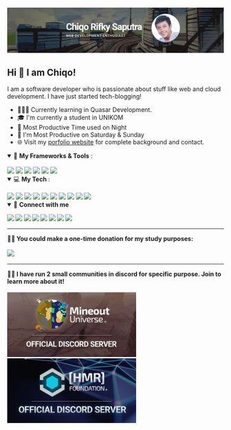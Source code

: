 ![banner](https://raw.githubusercontent.com/chiqors/chiqors/master/chiqors.png)
## Hi 👋 I am Chiqo!
I am a software developer who is passionate about stuff like web and cloud development. I have just started tech-blogging! 

- 👨🏽‍💻 Currently learning in Quasar Development.
- 🎓 I'm currently a student in UNIKOM
- 🦉 Most Productive Time used on Night
- 📅 I'm Most Productive on Saturday & Sunday
- 🌐 Visit my [porfolio website](https://chiqors.github.io/) for complete background and contact.

<details open>
<summary>🔨 <b>My Frameworks & Tools</b> :</summary>

<br>

<img src="https://img.shields.io/badge/AdonisJS%20-%23220052.svg?&style=for-the-badge&logo=AdonisJS&logoColor=white"/>
<img src="https://img.shields.io/badge/Laravel%20-%23FF2D20.svg?&style=for-the-badge&logo=Laravel&logoColor=white"/>
<img src="https://img.shields.io/badge/VueJS%20-%234FC08D.svg?&style=for-the-badge&logo=Vue.js&logoColor=white"/>
<img src="https://img.shields.io/badge/TailwindCSS%20-%2338B2AC.svg?&style=for-the-badge&logo=Tailwind%20CSS&logoColor=white"/>
<img src="https://img.shields.io/badge/Bootstrap%20-%23563D7C.svg?&style=for-the-badge&logo=Bootstrap&logoColor=white"/>
<img src="https://img.shields.io/badge/Figma%20-%23F24E1E.svg?&style=for-the-badge&logo=Figma&logoColor=white"/>

</details>

<details open>
<summary>💻 <b>My Tech</b> :</summary>

<br>

<img src="https://img.shields.io/badge/javascript%20-%23F7DF1E.svg?&style=for-the-badge&logo=JavaScript&logoColor=white"/>
<img src="https://img.shields.io/badge/php%20-%23777BB4.svg?&style=for-the-badge&logo=PHP&logoColor=white"/>
<img src="https://img.shields.io/badge/apache%20-%23D22128.svg?&style=for-the-badge&logo=Apache&logoColor=white"/>
<img src="https://img.shields.io/badge/nodejs%20-%23339933.svg?&style=for-the-badge&logo=Node.js&logoColor=white"/>
<img src="https://img.shields.io/badge/heroku%20-%23430098.svg?&style=for-the-badge&logo=heroku&logoColor=white"/>
<img src="https://img.shields.io/badge/azure%20-%230089D6.svg?&style=for-the-badge&logo=Microsoft%20Azure&logoColor=white"/>
<img src="https://img.shields.io/badge/AWS%20-%23FF9900.svg?&style=for-the-badge&logo=amazon-aws&logoColor=white"/>
<img src="https://img.shields.io/badge/mysql%20-%234479A1.svg?&style=for-the-badge&logo=MySQL&logoColor=white"/>
<img src="https://img.shields.io/badge/postgresql%20-%23336791.svg?&style=for-the-badge&logo=PostgreSQL&logoColor=white"/>
<img src="https://img.shields.io/badge/mongodb%20-%2347A248.svg?&style=for-the-badge&logo=MongoDB&logoColor=white"/>

</details>

<details open>
<summary>🤝 <b>Connect with me<b></summary>

<p align = "center">

![](https://img.shields.io/github/followers/chiqors?style=for-the-badge&logo=github&label=GitHub)
[<img src="https://img.shields.io/twitter/follow/chiqors?label=Twitter&style=for-the-badge&logo=twitter&logoColor=white&labelColor=1DA1F2" />](https://twitter.com/chiqors)
[<img src ="https://img.shields.io/badge/portfolio-web-%23.svg?&style=for-the-badge&logo=&logoColor=white%22">](https://chiqors.github.io/)
[<img src="https://img.shields.io/badge/medium-%2312100E.svg?&style=for-the-badge&logo=medium&logoColor=white" />](https://medium.com/@chiqors)
[<img src="https://img.shields.io/badge/linkedin-%230077B5.svg?&style=for-the-badge&logo=linkedin&logoColor=white" />](https://www.linkedin.com/in/chiqors/)
[<img src="https://img.shields.io/badge/Discord--Han%236674-%237289DA.svg?&style=for-the-badge&logo=discord&logoColor=white" />](https://discord.com/app)
[<img src = "https://img.shields.io/badge/instagram-%23E4405F.svg?&style=for-the-badge&logo=instagram&logoColor=white">](https://www.instagram.com/chiqors_origin/)
[<img src = "https://img.shields.io/badge/facebook-%231877F2.svg?&style=for-the-badge&logo=facebook&logoColor=white">](https://www.facebook.com/chiqors/)

</p>

</details>

---

🌱🌱 You could make a one-time donation for my study purposes:
<br><br>
[<img src = "https://img.shields.io/badge/paypal-%2300457C.svg?&style=for-the-badge&logo=paypal&logoColor=white">](https://paypal.me/chiqors105)

---

🔰🔰 I have run 2 small communities in discord for specific purpose. Join to learn more about it!<br><br>
<a href="https://discord.gg/XZAA2ZK"><img src="https://raw.githubusercontent.com/chiqors/chiqors/master/dschome.png" width="300"></a>
<a href="https://discord.gg/Tk8zbdR"><img src="https://raw.githubusercontent.com/chiqors/chiqors/master/home.png" width="300"></a>
